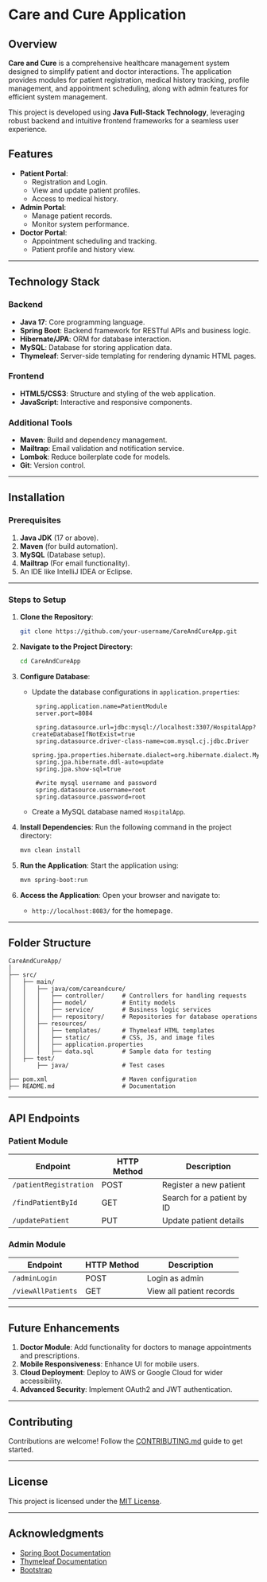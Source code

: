 # Care and Cure Application

## Overview
**Care and Cure** is a comprehensive healthcare management system designed to simplify patient and doctor interactions. The application provides modules for patient registration, medical history tracking, profile management, and appointment scheduling, along with admin features for efficient system management.

This project is developed using **Java Full-Stack Technology**, leveraging robust backend and intuitive frontend frameworks for a seamless user experience.

## Features
- **Patient Portal**:
  - Registration and Login.
  - View and update patient profiles.
  - Access to medical history.
- **Admin Portal**:
  - Manage patient records.
  - Monitor system performance.
- **Doctor Portal**:
  - Appointment scheduling and tracking.
  - Patient profile and history view.

---

## Technology Stack
### Backend
- **Java 17**: Core programming language.
- **Spring Boot**: Backend framework for RESTful APIs and business logic.
- **Hibernate/JPA**: ORM for database interaction.
- **MySQL**: Database for storing application data.
- **Thymeleaf**: Server-side templating for rendering dynamic HTML pages.

### Frontend
- **HTML5/CSS3**: Structure and styling of the web application.
- **JavaScript**: Interactive and responsive components.

### Additional Tools
- **Maven**: Build and dependency management.
- **Mailtrap**: Email validation and notification service.
- **Lombok**: Reduce boilerplate code for models.
- **Git**: Version control.

---

## Installation

### Prerequisites
1. **Java JDK** (17 or above).
2. **Maven** (for build automation).
3. **MySQL** (Database setup).
4. **Mailtrap** (For email functionality).
5. An IDE like IntelliJ IDEA or Eclipse.

---

### Steps to Setup
1. **Clone the Repository**:
   ```bash
   git clone https://github.com/your-username/CareAndCureApp.git
   ```
2. **Navigate to the Project Directory**:
   ```bash
   cd CareAndCureApp
   ```
3. **Configure Database**:
   - Update the database configurations in `application.properties`:
     ```properties
      spring.application.name=PatientModule
      server.port=8084
      
      spring.datasource.url=jdbc:mysql://localhost:3307/HospitalApp?createDatabaseIfNotExist=true
      spring.datasource.driver-class-name=com.mysql.cj.jdbc.Driver
      spring.jpa.properties.hibernate.dialect=org.hibernate.dialect.MySQLDialect
      spring.jpa.hibernate.ddl-auto=update
      spring.jpa.show-sql=true
      
      #write mysql username and password
      spring.datasource.username=root
      spring.datasource.password=root
     ```
   - Create a MySQL database named `HospitalApp`.

4. **Install Dependencies**:
   Run the following command in the project directory:
   ```bash
   mvn clean install
   ```

5. **Run the Application**:
   Start the application using:
   ```bash
   mvn spring-boot:run
   ```

6. **Access the Application**:
   Open your browser and navigate to:
   - `http://localhost:8083/` for the homepage.

---

## Folder Structure
```plaintext
CareAndCureApp/
│
├── src/
│   ├── main/
│   │   ├── java/com/careandcure/
│   │   │   ├── controller/     # Controllers for handling requests
│   │   │   ├── model/          # Entity models
│   │   │   ├── service/        # Business logic services
│   │   │   ├── repository/     # Repositories for database operations
│   │   ├── resources/
│   │   │   ├── templates/      # Thymeleaf HTML templates
│   │   │   ├── static/         # CSS, JS, and image files
│   │   │   ├── application.properties
│   │   │   ├── data.sql        # Sample data for testing
│   ├── test/
│       ├── java/               # Test cases
│
├── pom.xml                     # Maven configuration
├── README.md                   # Documentation
```

---

## API Endpoints

### Patient Module
| Endpoint                | HTTP Method | Description                        |
|-------------------------|-------------|------------------------------------|
| `/patientRegistration`  | POST        | Register a new patient            |
| `/findPatientById`      | GET         | Search for a patient by ID        |
| `/updatePatient`        | PUT         | Update patient details            |

### Admin Module
| Endpoint             | HTTP Method | Description                     |
|----------------------|-------------|---------------------------------|
| `/adminLogin`        | POST        | Login as admin                 |
| `/viewAllPatients`   | GET         | View all patient records       |

---

## Future Enhancements
1. **Doctor Module**: Add functionality for doctors to manage appointments and prescriptions.
2. **Mobile Responsiveness**: Enhance UI for mobile users.
3. **Cloud Deployment**: Deploy to AWS or Google Cloud for wider accessibility.
4. **Advanced Security**: Implement OAuth2 and JWT authentication.

---

## Contributing
Contributions are welcome! Follow the [CONTRIBUTING.md](CONTRIBUTING.md) guide to get started.

---

## License
This project is licensed under the [MIT License](LICENSE).

---

## Acknowledgments
- [Spring Boot Documentation](https://spring.io/projects/spring-boot)
- [Thymeleaf Documentation](https://www.thymeleaf.org/)
- [Bootstrap](https://getbootstrap.com/)
